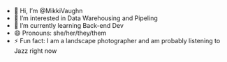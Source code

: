 - 👋 Hi, I’m @MikkiVaughn
- 👀 I’m interested in Data Warehousing and Pipeling
- 🌱 I’m currently learning Back-end Dev
- 😄 Pronouns: she/her/they/them
- ⚡ Fun fact: I am a landscape photographer and am probably listening to Jazz right now

<!---
MikkiVaughn/MikkiVaughn is a ✨ special ✨ repository because its `README.md` (this file) appears on your GitHub profile.
You can click the Preview link to take a look at your changes.
--->
